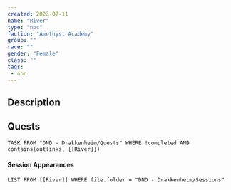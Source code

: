 ```yaml
---
created: 2023-07-11
name: "River"
type: "npc"
faction: "Amethyst Academy"
group: ""
race: ""
gender: "Female"
class: ""
tags:
 - npc
---
```

## Description


## Quests
```dataview
TASK FROM "DND - Drakkenheim/Quests" WHERE !completed AND contains(outlinks, [[River]]) 
```

#### Session Appearances
```dataview
LIST FROM [[River]] WHERE file.folder = "DND - Drakkenheim/Sessions"
```



